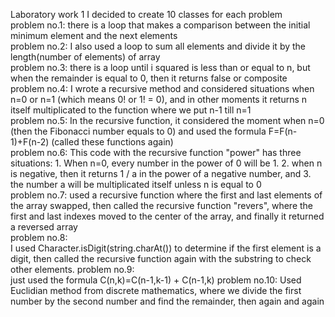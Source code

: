 Laboratory work 1
I decided to create 10 classes for each problem <br>
problem no.1: there is a loop that makes a comparison between the initial minimum element and the next elements <br>
problem no.2: I also used a loop to sum all elements and divide it by the length(number of elements) of array <br>
problem no.3: there is a loop until i squared is less than or equal to n, but when the remainder is equal to 0, then it returns false or composite <br>
problem no.4: I wrote a recursive method and considered situations when n=0 or n=1 (which means 0! or 1! = 0), and in other moments it returns n itself multiplicated to the function where we put n-1 till n=1 <br>
problem no.5: In the recursive function, it considered the moment when n=0 (then the Fibonacci number equals to 0) and used the formula F=F(n-1)+F(n-2) (called these functions again) <br>
problem no.6: This code with the recursive function "power" has three situations: 1. When n=0, every number in the power of 0 will be 1. 2. when n is negative, then it returns 1 / a in the power of a negative number, and 3. the number a will be multiplicated itself unless n is equal to 0 <br>
problem no.7: used a recursive function where the first and last elements of the array swapped, then called the recursive function "revers", where the first and last indexes moved to the center of the array, and finally it returned a reversed array<br>
problem no.8: <br> I used Character.isDigit(string.charAt()) to determine if the first element is a digit, then called the recursive function again with the substring to check other elements.
problem no.9: <br> just used the formula C(n,k)=C(n-1,k-1) + C(n-1,k)
problem no.10: Used Euclidian method from discrete mathematics, where we divide the first number by the second number and find the remainder, then again and again
